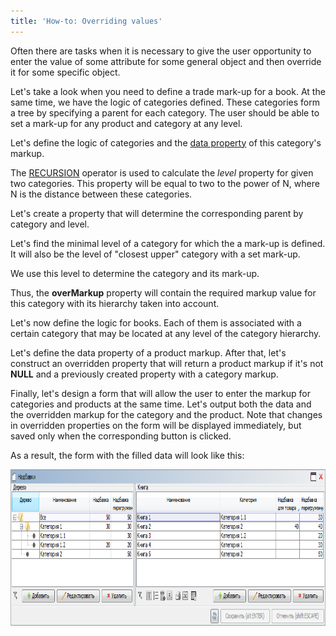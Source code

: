 ```yaml
---
title: 'How-to: Overriding values'
---
```


Often there are tasks when it is necessary to give the user opportunity to enter the value of some attribute for some general object and then override it for some specific object.

Let's take a look when you need to define a trade mark-up for a book. At the same time, we have the logic of categories defined. These categories form a tree by specifying a parent for each category. The user should be able to set a mark-up for any product and category at any level.

Let's define the logic of categories and the [data property](Data_properties_DATA_.md) of this category's markup.


The [RECURSION](RECURSION_operator.md) operator is used to calculate the *level* property for given two categories. This property will be equal to two to the power of N, where N is the distance between these categories.


Let's create a property that will determine the corresponding parent by category and level.


Let's find the minimal level of a category for which the a mark-up is defined. It will also be the level of "closest upper" category with a set mark-up.


We use this level to determine the category and its mark-up.


Thus, the **overMarkup** property will contain the required markup value for this category with its hierarchy taken into account.

Let's now define the logic for books. Each of them is associated with a certain category that may be located at any level of the category hierarchy.


Let's define the data property of a product markup. After that, let's construct an overridden property that will return a product markup if it's not **NULL** and a previously created property with a category markup.


Finally, let's design a form that will allow the user to enter the markup for categories and products at the same time. Let's output both the data and the overridden markup for the category and the product. Note that changes in overridden properties on the form will be displayed immediately, but saved only when the corresponding button is clicked.


As a result, the form with the filled data will look like this:

<img src="attachments/46367603/46367612.png" height="250" />
